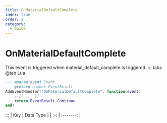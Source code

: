 ```yaml
---
title: OnMaterialDefaultComplete
index: true
order: 2
category:
  - Guide
---
```


# OnMaterialDefaultComplete
This event is triggered when material_default_complete is triggered.
::: tabs
@tab Lua
```lua
--- @param event Event
--- @return number EventResult
AddEventHandler("OnMaterialDefaultComplete", function(event)
    --[[ ... ]]
    return EventResult.Continue
end)
```

:::
| Key | Data Type |
| :-: | :-------: |